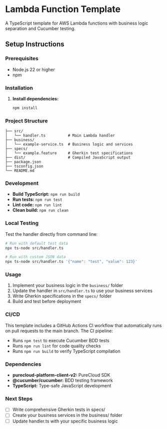 # Lambda Function Template

A TypeScript template for AWS Lambda functions with business logic separation and Cucumber testing.

## Setup Instructions

### Prerequisites
- Node.js 22 or higher
- npm

### Installation

1. **Install dependencies:**
   ```bash
   npm install
   ```

### Project Structure

```
├── src/
│   └── handler.ts          # Main Lambda handler
├── business/
│   └── example-service.ts  # Business logic and services
├── specs/
│   └── example.feature     # Gherkin test specifications
├── dist/                   # Compiled JavaScript output
├── package.json
├── tsconfig.json
└── README.md
```

### Development

- **Build TypeScript:** `npm run build`
- **Run tests:** `npm run test`
- **Lint code:** `npm run lint`
- **Clean build:** `npm run clean`

### Local Testing

Test the handler directly from command line:

```bash
# Run with default test data
npx ts-node src/handler.ts

# Run with custom JSON data
npx ts-node src/handler.ts '{"name": "test", "value": 123}'
```

### Usage

1. Implement your business logic in the `business/` folder
2. Update the handler in `src/handler.ts` to use your business services
3. Write Gherkin specifications in the `specs/` folder
4. Build and test before deployment

### CI/CD

This template includes a GitHub Actions CI workflow that automatically runs on pull requests to the main branch. The CI pipeline:
- Runs `npm test` to execute Cucumber BDD tests
- Runs `npm run lint` for code quality checks
- Runs `npm run build` to verify TypeScript compilation

### Dependencies

- **purecloud-platform-client-v2:** PureCloud SDK
- **@cucumber/cucumber:** BDD testing framework
- **TypeScript:** Type-safe JavaScript development

### Next Steps

- [ ] Write comprehensive Gherkin tests in specs/
- [ ] Create your business services in the business/ folder
- [ ] Update handler.ts with your specific business logic